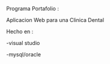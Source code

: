 Programa Portafolio :

Aplicacion Web para una Clinica Dental

Hecho en :

-visual studio

-mysql/oracle
